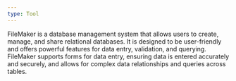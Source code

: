 ```yaml
---
type: Tool
---
```


FileMaker is a database management system that allows users to create, manage, and share relational databases. It is designed to be user-friendly and offers powerful features for data entry, validation, and querying. FileMaker supports forms for data entry, ensuring data is entered accurately and securely, and allows for complex data relationships and queries across tables.